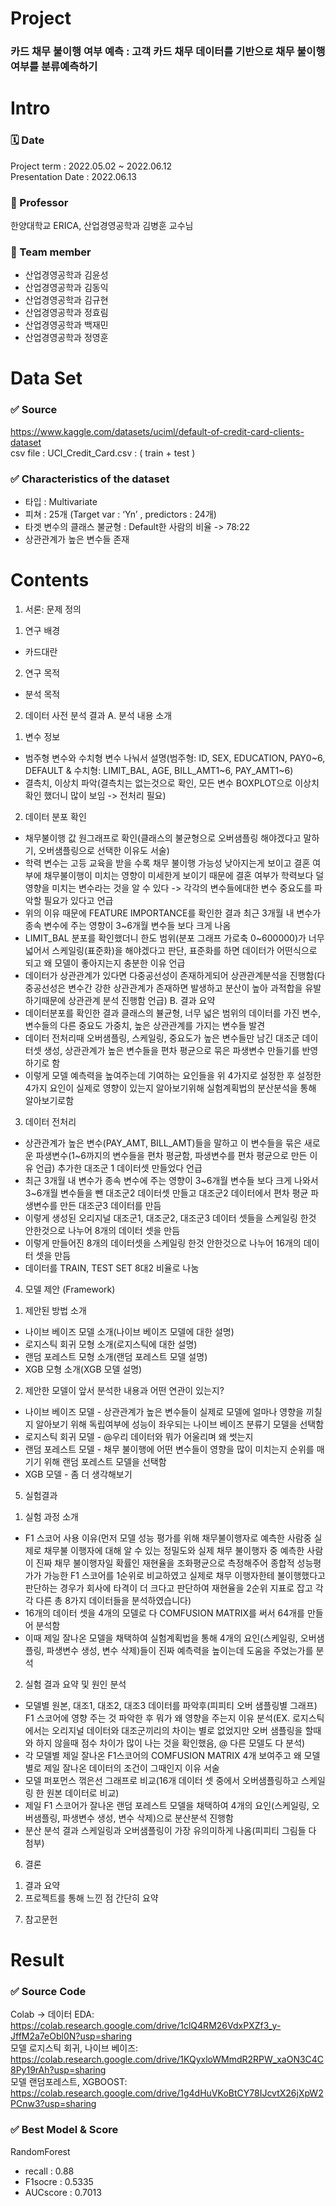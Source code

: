 # Project 
### 카드 채무 불이행 여부 예측 : 고객 카드 채무 데이터를 기반으로 채무 불이행 여부를 분류예측하기


# Intro 
### 🗓️ Date 
Project term : 2022.05.02 ~ 2022.06.12 </br>
Presentation Date : 2022.06.13 </br>
### :man: Professor 
  한양대학교 ERICA, 산업경영공학과 김병훈 교수님 
### 👥 Team member 
  * 산업경영공학과 김윤성
  * 산업경영공학과 김동익
  * 산업경영공학과 김규현
  * 산업경영공학과 정효림
  * 산업경영공학과 백재민
  * 산업경영공학과 정영훈
  
# Data Set 
### ✅ Source 
https://www.kaggle.com/datasets/uciml/default-of-credit-card-clients-dataset <br/>
csv file : UCI_Credit_Card.csv : ( train + test )


### ✅ Characteristics of the dataset 
  * 타입 : Multivariate
  * 피쳐 : 25개 (Target var : ‘Yn’ , predictors : 24개)
  * 타겟 변수의 클래스 불균형 : Default한 사람의 비율 -> 78:22
  * 상관관계가 높은 변수들 존재

# Contents 

1.   서론: 문제 정의
1) 연구 배경
- 카드대란
2) 연구 목적
- 분석 목적
2.   데이터 사전 분석 결과
A.   분석 내용 소개
1) 변수 정보
- 범주형 변수와 수치형 변수 나눠서 설명(범주형: ID, SEX, EDUCATION, PAY0~6, DEFAULT & 수치형: LIMIT_BAL, AGE, BILL_AMT1~6, PAY_AMT1~6)
- 결측치, 이상치 파악(결측치는 없는것으로 확인, 모든 변수 BOXPLOT으로 이상치 확인 했더니 많이 보임 -> 전처리 필요)
2) 데이터 분포 확인
- 채무불이행 값 원그래프로 확인(클래스의 불균형으로 오버샘플링 해야겠다고 말하기, 오버샘플링으로 선택한 이유도 서술)
- 학력 변수는 고등 교육을 받을 수록 채무 불이행 가능성 낮아지는게 보이고 결혼 여부에 채무불이행이 미치는 영향이 미세한게 보이기 때문에 결혼 여부가 학력보다 덜 영향을 미치는 변수라는 것을 알 수 있다 -> 각각의 변수들에대한 변수 중요도를 파악할 필요가 있다고 언급
- 위의 이유 때문에 FEATURE IMPORTANCE를 확인한 결과 최근 3개월 내 변수가 종속 변수에 주는 영향이 3~6개월 변수들 보다 크게 나옴
- LIMIT_BAL 분포를 확인했더니 한도 범위(분포 그래프 가로축 0~600000)가 너무 넓어서 스케일링(표준화)을 해야겠다고 판단, 표준화를 하면 데이터가 어떤식으로 되고 왜 모델이 좋아지는지 충분한 이유 언급 
- 데이터가 상관관계가 있다면 다중공선성이 존재하게되어 상관관계분석을 진행함(다중공선성은 변수간 강한 상관관계가 존재하면 발생하고 분산이 높아 과적합을 유발하기때문에 상관관계 분석 진행함 언급)
B.   결과 요약
- 데이터분포를 확인한 결과 클래스의 뷸균형, 너무 넓은 범위의 데이터를 가진 변수, 변수들의 다른 중요도 가중치, 높은 상관관계를 가지는 변수들 발견
- 데이터 전처리때 오버샘플링, 스케일링, 중요도가 높은 변수들만 남긴 대조군 데이터셋 생성, 상관관계가 높은 변수들을 편차 평균으로 묶은 파생변수 만들기를 반영하기로 함 
- 이렇게 모델 예측력을 높여주는데 기여하는 요인들을 위 4가지로 설정한 후 설정한 4가지 요인이 실제로 영향이 있는지 알아보기위해 실험계획법의 분산분석을 통해 알아보기로함
3.   데이터 전처리
- 상관관계가 높은 변수(PAY_AMT, BILL_AMT)들을 말하고 이 변수들을 묶은 새로운 파생변수(1~6까지의 변수들을 편차 평균함, 파생변수를 편차 평균으로 만든 이유 언급) 추가한 대조군 1 데이터셋 만들었다 언급
- 최근 3개월 내 변수가 종속 변수에 주는 영향이 3~6개월 변수들 보다 크게 나와서 3~6개월 변수들을 뺀 대조군2 데이터셋 만들고 대조군2 데이터에서 편차 평균 파생변수를 만든 대조군3 데이터를 만듬
- 이렇게 생성된 오리지널 대조군1, 대조군2, 대조군3 데이터 셋들을 스케일링 한것 안한것으로 나누어 8개의 데이터 셋을 만듬
- 이렇게 만들어진 8개의 데이터셋을 스케일링 한것 안한것으로 나누어 16개의 데이터 셋을 만듬
- 데이터를 TRAIN, TEST SET 8대2 비율로 나눔
4.   모델 제안 (Framework)
1)   제안된 방법 소개
- 나이브 베이즈 모델 소개(나이브 베이즈 모델에 대한 설명)
- 로지스틱 회귀 모형 소개(로지스틱에 대한 설명)
- 랜덤 포레스트 모형 소개(랜덤 포레스트 모델 설명)
- XGB 모형 소개(XGB 모델 설명)
2)   제안한 모델이 앞서 분석한 내용과 어떤 연관이 있는지?
- 나이브 베이즈 모델 - 상관관계가 높은 변수들이 실제로 모델에 얼마나 영향을 끼칠지 알아보기 위해 독립여부에 성능이 좌우되는 나이브 베이즈 분류기 모델을 선택함
- 로지스틱 회귀 모델 - @우리 데이터와 뭐가 어울리며 왜 썻는지
- 랜덤 포레스트 모델 - 채무 불이행에 어떤 변수들이 영향을 많이 미치는지 순위를 매기기 위해 랜덤 포레스트 모델을 선택함
- XGB 모델 - 좀 더 생각해보기
5.   실험결과
1)   실험 과정 소개
- F1 스코어 사용 이유(먼저 모델 성능 평가를 위해 채무불이행자로 예측한 사람중 실제로 채무불 이행자에 대해 알 수 있는 정밀도와 실제 채무 불이행자 중 예측한 사람이 진짜 채무 불이행자일 확률인 재현율을 조화평균으로 측정해주어 종합적 성능평가가 가능한 F1 스코어를 1순위로 비교하였고 실제로 채무 이행자한테 불이행했다고 판단하는 경우가 회사에 타격이 더 크다고 판단하여 재현율을 2순위 지표로 잡고 각각 다른 총 8가지 데이터들을 분석하였습니다)
- 16개의 데이터 셋을 4개의 모델로 다 COMFUSION MATRIX를 써서 64개를 만들어 분석함
- 이때 제일 잘나온 모델을 채택하여 실험계획법을 통해 4개의 요인(스케일링, 오버샘플링, 파생변수 생성, 변수 삭제)들이 진짜 예측력을 높이는데 도움을 주었는가를 분석

2)   실험 결과 요약 및 원인 분석 
- 모델별 원본, 대조1, 대조2, 대조3 데이터를 파악후(피피티 오버 샘플링별 그래프) F1 스코어에 영향 주는 것 파악한 후 뭐가 왜 영향을 주는지 이유 분석(EX. 로지스틱에서는 오리지널 데이터와 대조군끼리의 차이는 별로 없었지만 오버 샘플링을 할때와 하지 않을때 점수 차이가 많이 나는 것을 확인했음, @ 다른 모델도 다 분석)
- 각 모델별 제일 잘나온 F1스코어의 COMFUSION MATRIX 4개 보여주고 왜 모델별로 제일 잘나온 데이터의 조건이 그때인지 이유 서술
- 모델 퍼포먼스 꺾은선 그래프로 비교(16개 데이터 셋 중에서 오버샘플링하고 스케일링 한 원본 데이터로 비교)
- 제일 F1 스코어가 잘나온 랜덤 포레스트 모델을 채택하여 4개의 요인(스케일링, 오버샘플링, 파생변수 생성, 변수 삭제)으로 분산분석 진행함
- 분산 분석 결과 스케일링과 오버샘플링이 가장 유의미하게 나옴(피피티 그림들 다 첨부)
6.   결론
1)   결과 요약
2)   프로젝트를 통해 느낀 점 간단히 요약
7.   참고문헌

# Result
### ✅ Source Code 
Colab -> 
데이터 EDA: https://colab.research.google.com/drive/1clQ4RM26VdxPXZf3_y-JffM2a7eObl0N?usp=sharing <br>
모델 로지스틱 회귀, 나이브 베이즈: https://colab.research.google.com/drive/1KQyxloWMmdR2RPW_xaON3C4C8Py19rAh?usp=sharing <br>
모델 랜덤포레스트, XGBOOST: https://colab.research.google.com/drive/1g4dHuVKoBtCY78IJcvtX26jXpW2PCnw3?usp=sharing

### ✅ Best Model & Score
RandomForest </br>
  * recall : 0.88
  * F1socre : 0.5335
  * AUCscore : 0.7013
